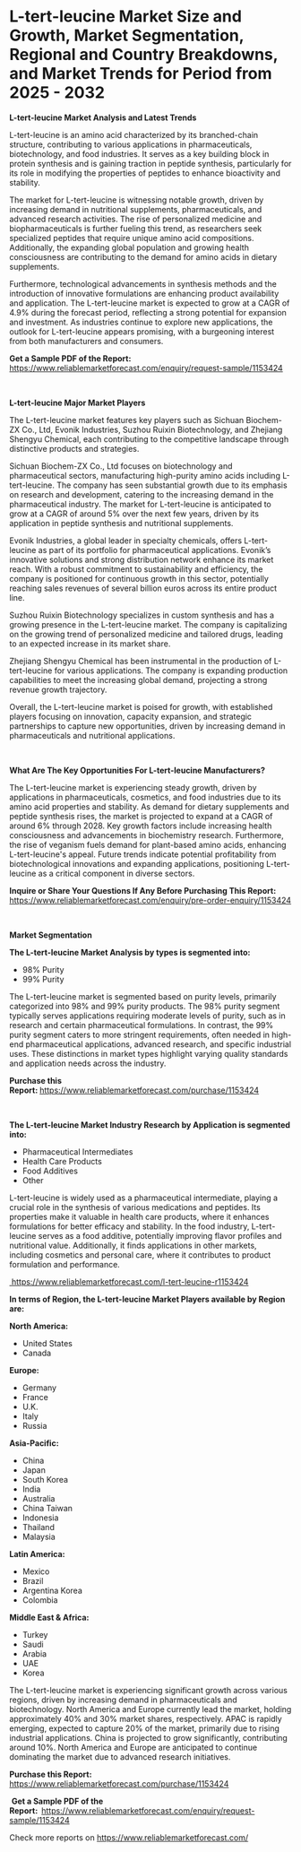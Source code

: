 <p><h1>L-tert-leucine Market Size and Growth, Market Segmentation, Regional and Country Breakdowns, and Market Trends for Period from 2025 -  2032</h1></p><p><strong>L-tert-leucine Market Analysis and Latest Trends</strong></p>
<p><p>L-tert-leucine is an amino acid characterized by its branched-chain structure, contributing to various applications in pharmaceuticals, biotechnology, and food industries. It serves as a key building block in protein synthesis and is gaining traction in peptide synthesis, particularly for its role in modifying the properties of peptides to enhance bioactivity and stability. </p><p>The market for L-tert-leucine is witnessing notable growth, driven by increasing demand in nutritional supplements, pharmaceuticals, and advanced research activities. The rise of personalized medicine and biopharmaceuticals is further fueling this trend, as researchers seek specialized peptides that require unique amino acid compositions. Additionally, the expanding global population and growing health consciousness are contributing to the demand for amino acids in dietary supplements.</p><p>Furthermore, technological advancements in synthesis methods and the introduction of innovative formulations are enhancing product availability and application. The L-tert-leucine market is expected to grow at a CAGR of 4.9% during the forecast period, reflecting a strong potential for expansion and investment. As industries continue to explore new applications, the outlook for L-tert-leucine appears promising, with a burgeoning interest from both manufacturers and consumers.</p></p>
<p><strong>Get a Sample PDF of the Report:&nbsp;</strong> <a href="https://www.reliablemarketforecast.com/enquiry/request-sample/1153424?utm_campaign=2260&utm_medium=2&utm_source=Github&utm_content=ia&utm_term=05022025&utm_id=l-tert-leucine">https://www.reliablemarketforecast.com/enquiry/request-sample/1153424</a></p>
<p>&nbsp;</p>
<p><strong>L-tert-leucine Major Market Players</strong></p>
<p><p>The L-tert-leucine market features key players such as Sichuan Biochem-ZX Co., Ltd, Evonik Industries, Suzhou Ruixin Biotechnology, and Zhejiang Shengyu Chemical, each contributing to the competitive landscape through distinctive products and strategies.</p><p>Sichuan Biochem-ZX Co., Ltd focuses on biotechnology and pharmaceutical sectors, manufacturing high-purity amino acids including L-tert-leucine. The company has seen substantial growth due to its emphasis on research and development, catering to the increasing demand in the pharmaceutical industry. The market for L-tert-leucine is anticipated to grow at a CAGR of around 5% over the next few years, driven by its application in peptide synthesis and nutritional supplements.</p><p>Evonik Industries, a global leader in specialty chemicals, offers L-tert-leucine as part of its portfolio for pharmaceutical applications. Evonik’s innovative solutions and strong distribution network enhance its market reach. With a robust commitment to sustainability and efficiency, the company is positioned for continuous growth in this sector, potentially reaching sales revenues of several billion euros across its entire product line.</p><p>Suzhou Ruixin Biotechnology specializes in custom synthesis and has a growing presence in the L-tert-leucine market. The company is capitalizing on the growing trend of personalized medicine and tailored drugs, leading to an expected increase in its market share.</p><p>Zhejiang Shengyu Chemical has been instrumental in the production of L-tert-leucine for various applications. The company is expanding production capabilities to meet the increasing global demand, projecting a strong revenue growth trajectory.</p><p>Overall, the L-tert-leucine market is poised for growth, with established players focusing on innovation, capacity expansion, and strategic partnerships to capture new opportunities, driven by increasing demand in pharmaceuticals and nutritional applications.</p></p>
<p>&nbsp;</p>
<p><strong>What Are The Key Opportunities For L-tert-leucine Manufacturers?</strong></p>
<p><p>The L-tert-leucine market is experiencing steady growth, driven by applications in pharmaceuticals, cosmetics, and food industries due to its amino acid properties and stability. As demand for dietary supplements and peptide synthesis rises, the market is projected to expand at a CAGR of around 6% through 2028. Key growth factors include increasing health consciousness and advancements in biochemistry research. Furthermore, the rise of veganism fuels demand for plant-based amino acids, enhancing L-tert-leucine's appeal. Future trends indicate potential profitability from biotechnological innovations and expanding applications, positioning L-tert-leucine as a critical component in diverse sectors.</p></p>
<p><strong>Inquire or Share Your Questions If Any Before Purchasing This Report:</strong> <a href="https://www.reliablemarketforecast.com/enquiry/pre-order-enquiry/1153424?utm_campaign=2260&utm_medium=2&utm_source=Github&utm_content=ia&utm_term=05022025&utm_id=l-tert-leucine">https://www.reliablemarketforecast.com/enquiry/pre-order-enquiry/1153424</a></p>
<p>&nbsp;</p>
<p><strong>Market Segmentation</strong></p>
<p><strong>The L-tert-leucine Market Analysis by types is segmented into:</strong></p>
<p><ul><li>98% Purity</li><li>99% Purity</li></ul></p>
<p><p>The L-tert-leucine market is segmented based on purity levels, primarily categorized into 98% and 99% purity products. The 98% purity segment typically serves applications requiring moderate levels of purity, such as in research and certain pharmaceutical formulations. In contrast, the 99% purity segment caters to more stringent requirements, often needed in high-end pharmaceutical applications, advanced research, and specific industrial uses. These distinctions in market types highlight varying quality standards and application needs across the industry.</p></p>
<p><strong>Purchase this Report:&nbsp;</strong><a href="https://www.reliablemarketforecast.com/purchase/1153424?utm_campaign=2260&utm_medium=2&utm_source=Github&utm_content=ia&utm_term=05022025&utm_id=l-tert-leucine">https://www.reliablemarketforecast.com/purchase/1153424</a></p>
<p>&nbsp;</p>
<p><strong>The L-tert-leucine Market Industry Research by Application is segmented into:</strong></p>
<p><ul><li>Pharmaceutical Intermediates</li><li>Health Care Products</li><li>Food Additives</li><li>Other</li></ul></p>
<p><p>L-tert-leucine is widely used as a pharmaceutical intermediate, playing a crucial role in the synthesis of various medications and peptides. Its properties make it valuable in health care products, where it enhances formulations for better efficacy and stability. In the food industry, L-tert-leucine serves as a food additive, potentially improving flavor profiles and nutritional value. Additionally, it finds applications in other markets, including cosmetics and personal care, where it contributes to product formulation and performance.</p></p>
<p><a href="https://www.reliablemarketforecast.com/l-tert-leucine-r1153424?utm_campaign=2260&utm_medium=2&utm_source=Github&utm_content=ia&utm_term=05022025&utm_id=l-tert-leucine">&nbsp;https://www.reliablemarketforecast.com/l-tert-leucine-r1153424</a></p>
<p><strong>In terms of Region, the L-tert-leucine Market Players available by Region are:</strong></p>
<p>
    <p> <strong> North America: </strong>
        <ul>
            <li>United States</li>
            <li>Canada</li>
        </ul>
        </p> 
    <p> <strong> Europe: </strong>
        <ul>
            <li>Germany</li>
            <li>France</li>
            <li>U.K.</li>
            <li>Italy</li>
            <li>Russia</li>
        </ul>
        </p> 
    <p> <strong> Asia-Pacific: </strong>
        <ul>
            <li>China</li>
            <li>Japan</li>
            <li>South Korea</li>
            <li>India</li>
            <li>Australia</li>
            <li>China Taiwan</li>
            <li>Indonesia</li>
            <li>Thailand</li>
            <li>Malaysia</li>
        </ul>
        </p> 
    <p> <strong> Latin America: </strong>
        <ul>
            <li>Mexico</li>
            <li>Brazil</li>
            <li>Argentina Korea</li>
            <li>Colombia</li>
        </ul>
        </p> 
    <p> <strong> Middle East & Africa: </strong>
        <ul>
            <li>Turkey</li>
            <li>Saudi</li>
            <li>Arabia</li>
            <li>UAE</li>
            <li>Korea</li>
        </ul>
    </p>
    </p>
<p><p>The L-tert-leucine market is experiencing significant growth across various regions, driven by increasing demand in pharmaceuticals and biotechnology. North America and Europe currently lead the market, holding approximately 40% and 30% market shares, respectively. APAC is rapidly emerging, expected to capture 20% of the market, primarily due to rising industrial applications. China is projected to grow significantly, contributing around 10%. North America and Europe are anticipated to continue dominating the market due to advanced research initiatives.</p></p>
<p><strong>Purchase this Report: </strong><a href="https://www.reliablemarketforecast.com/purchase/1153424?utm_campaign=2260&utm_medium=2&utm_source=Github&utm_content=ia&utm_term=05022025&utm_id=l-tert-leucine">https://www.reliablemarketforecast.com/purchase/1153424</a></p>
<p>&nbsp;<strong>Get a Sample PDF of the Report:&nbsp;&nbsp;</strong><a href="https://www.reliablemarketforecast.com/enquiry/request-sample/1153424?utm_campaign=2260&utm_medium=2&utm_source=Github&utm_content=ia&utm_term=05022025&utm_id=l-tert-leucine">https://www.reliablemarketforecast.com/enquiry/request-sample/1153424</a></p>
<p><strong></strong></p>
<p>Check more reports on <a href="https://www.reliablemarketforecast.com/?utm_campaign=2260&utm_medium=2&utm_source=Github&utm_content=ia&utm_term=05022025&utm_id=l-tert-leucine">https://www.reliablemarketforecast.com/</a></p>